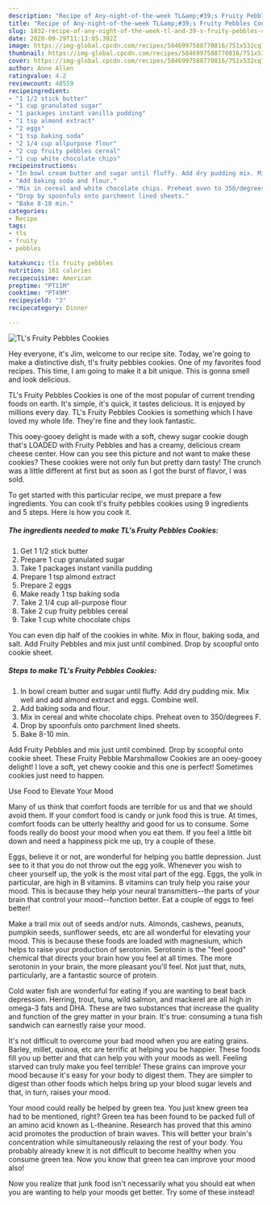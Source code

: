 ```yaml
---
description: "Recipe of Any-night-of-the-week TL&amp;#39;s Fruity Pebbles Cookies"
title: "Recipe of Any-night-of-the-week TL&amp;#39;s Fruity Pebbles Cookies"
slug: 1832-recipe-of-any-night-of-the-week-tl-and-39-s-fruity-pebbles-cookies
date: 2020-09-29T11:13:05.392Z
image: https://img-global.cpcdn.com/recipes/5846997588770816/751x532cq70/tls-fruity-pebbles-cookies-recipe-main-photo.jpg
thumbnail: https://img-global.cpcdn.com/recipes/5846997588770816/751x532cq70/tls-fruity-pebbles-cookies-recipe-main-photo.jpg
cover: https://img-global.cpcdn.com/recipes/5846997588770816/751x532cq70/tls-fruity-pebbles-cookies-recipe-main-photo.jpg
author: Anne Allen
ratingvalue: 4.2
reviewcount: 48559
recipeingredient:
- "1 1/2 stick butter"
- "1 cup granulated sugar"
- "1 packages instant vanilla pudding"
- "1 tsp almond extract"
- "2 eggs"
- "1 tsp baking soda"
- "2 1/4 cup allpurpose flour"
- "2 cup fruity pebbles cereal"
- "1 cup white chocolate chips"
recipeinstructions:
- "In bowl cream butter and sugar until fluffy. Add dry pudding mix. Mix well and add almond extract and eggs. Combine well."
- "Add baking soda and flour."
- "Mix in cereal and white chocolate chips. Preheat oven to 350/degrees F."
- "Drop by spoonfuls onto parchment lined sheets."
- "Bake 8-10 min."
categories:
- Recipe
tags:
- tls
- fruity
- pebbles

katakunci: tls fruity pebbles 
nutrition: 161 calories
recipecuisine: American
preptime: "PT11M"
cooktime: "PT49M"
recipeyield: "3"
recipecategory: Dinner

---
```



![TL&#39;s Fruity Pebbles Cookies](https://img-global.cpcdn.com/recipes/5846997588770816/751x532cq70/tls-fruity-pebbles-cookies-recipe-main-photo.jpg)

Hey everyone, it's Jim, welcome to our recipe site. Today, we're going to make a distinctive dish, tl&#39;s fruity pebbles cookies. One of my favorites food recipes. This time, I am going to make it a bit unique. This is gonna smell and look delicious.

TL&#39;s Fruity Pebbles Cookies is one of the most popular of current trending foods on earth. It's simple, it's quick, it tastes delicious. It is enjoyed by millions every day. TL&#39;s Fruity Pebbles Cookies is something which I have loved my whole life. They're fine and they look fantastic.

This ooey-gooey delight is made with a soft, chewy sugar cookie dough that&#39;s LOADED with Fruity Pebbles and has a creamy, delicious cream cheese center. How can you see this picture and not want to make these cookies? These cookies were not only fun but pretty darn tasty! The crunch was a little different at first but as soon as I got the burst of flavor, I was sold.


To get started with this particular recipe, we must prepare a few ingredients. You can cook tl&#39;s fruity pebbles cookies using 9 ingredients and 5 steps. Here is how you cook it.

<!--inarticleads1-->

##### The ingredients needed to make TL&#39;s Fruity Pebbles Cookies:

1. Get 1 1/2 stick butter
1. Prepare 1 cup granulated sugar
1. Take 1 packages instant vanilla pudding
1. Prepare 1 tsp almond extract
1. Prepare 2 eggs
1. Make ready 1 tsp baking soda
1. Take 2 1/4 cup all-purpose flour
1. Take 2 cup fruity pebbles cereal
1. Take 1 cup white chocolate chips


You can even dip half of the cookies in white. Mix in flour, baking soda, and salt. Add Fruity Pebbles and mix just until combined. Drop by scoopful onto cookie sheet. 

<!--inarticleads2-->

##### Steps to make TL&#39;s Fruity Pebbles Cookies:

1. In bowl cream butter and sugar until fluffy. Add dry pudding mix. Mix well and add almond extract and eggs. Combine well.
1. Add baking soda and flour.
1. Mix in cereal and white chocolate chips. Preheat oven to 350/degrees F.
1. Drop by spoonfuls onto parchment lined sheets.
1. Bake 8-10 min.


Add Fruity Pebbles and mix just until combined. Drop by scoopful onto cookie sheet. These Fruity Pebble Marshmallow Cookies are an ooey-gooey delight! I love a soft, yet chewy cookie and this one is perfect! Sometimes cookies just need to happen. 

Use Food to Elevate Your Mood


Many of us think that comfort foods are terrible for us and that we should avoid them. If your comfort food is candy or junk food this is true. At times, comfort foods can be utterly healthy and good for us to consume. Some foods really do boost your mood when you eat them. If you feel a little bit down and need a happiness pick me up, try a couple of these.

Eggs, believe it or not, are wonderful for helping you battle depression. Just see to it that you do not throw out the egg yolk. Whenever you wish to cheer yourself up, the yolk is the most vital part of the egg. Eggs, the yolk in particular, are high in B vitamins. B vitamins can truly help you raise your mood. This is because they help your neural transmitters--the parts of your brain that control your mood--function better. Eat a couple of eggs to feel better!

Make a trail mix out of seeds and/or nuts. Almonds, cashews, peanuts, pumpkin seeds, sunflower seeds, etc are all wonderful for elevating your mood. This is because these foods are loaded with magnesium, which helps to raise your production of serotonin. Serotonin is the "feel good" chemical that directs your brain how you feel at all times. The more serotonin in your brain, the more pleasant you'll feel. Not just that, nuts, particularly, are a fantastic source of protein.

Cold water fish are wonderful for eating if you are wanting to beat back depression. Herring, trout, tuna, wild salmon, and mackerel are all high in omega-3 fats and DHA. These are two substances that increase the quality and function of the grey matter in your brain. It's true: consuming a tuna fish sandwich can earnestly raise your mood. 

It's not difficult to overcome your bad mood when you are eating grains. Barley, millet, quinoa, etc are terrific at helping you be happier. These foods fill you up better and that can help you with your moods as well. Feeling starved can truly make you feel terrible! These grains can improve your mood because it's easy for your body to digest them. They are simpler to digest than other foods which helps bring up your blood sugar levels and that, in turn, raises your mood.

Your mood could really be helped by green tea. You just knew green tea had to be mentioned, right? Green tea has been found to be packed full of an amino acid known as L-theanine. Research has proved that this amino acid promotes the production of brain waves. This will better your brain's concentration while simultaneously relaxing the rest of your body. You probably already knew it is not difficult to become healthy when you consume green tea. Now you know that green tea can improve your mood also!

Now you realize that junk food isn't necessarily what you should eat when you are wanting to help your moods get better. Try some of these instead!

